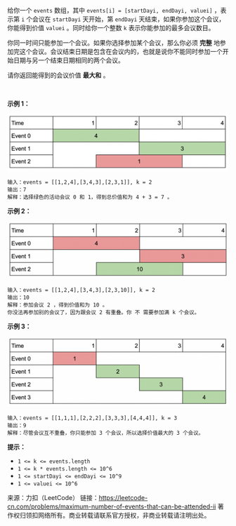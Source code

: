 给你一个 ```events``` 数组，其中 ```events[i] = [startDayi, endDayi, valuei]``` ，表示第 ```i``` 个会议在 ```startDayi``` 天开始，第 ```endDayi``` 天结束，如果你参加这个会议，你能得到价值 ```valuei``` 。同时给你一个整数 ```k``` 表示你能参加的最多会议数目。

你同一时间只能参加一个会议。如果你选择参加某个会议，那么你必须 **完整** 地参加完这个会议。会议结束日期是包含在会议内的，也就是说你不能同时参加一个开始日期与另一个结束日期相同的两个会议。

请你返回能得到的会议价值 **最大和** 。

 

**示例 1：**

![img](https://github.com/Zhenghao-Liu/LeetCode_problem-and-solution/blob/master/1751.最多可以参加的会议数目II/1751_1.png)
```
输入：events = [[1,2,4],[3,4,3],[2,3,1]], k = 2
输出：7
解释：选择绿色的活动会议 0 和 1，得到总价值和为 4 + 3 = 7 。
```
**示例 2：**

![img](https://github.com/Zhenghao-Liu/LeetCode_problem-and-solution/blob/master/1751.最多可以参加的会议数目II/1751_2.png)
```
输入：events = [[1,2,4],[3,4,3],[2,3,10]], k = 2
输出：10
解释：参加会议 2 ，得到价值和为 10 。
你没法再参加别的会议了，因为跟会议 2 有重叠。你 不 需要参加满 k 个会议。
```
**示例 3：**

![img](https://github.com/Zhenghao-Liu/LeetCode_problem-and-solution/blob/master/1751.最多可以参加的会议数目II/1751_3.png)
```
输入：events = [[1,1,1],[2,2,2],[3,3,3],[4,4,4]], k = 3
输出：9
解释：尽管会议互不重叠，你只能参加 3 个会议，所以选择价值最大的 3 个会议。
```

**提示：**

* ```1 <= k <= events.length```
* ```1 <= k * events.length <= 10^6```
* ```1 <= startDayi <= endDayi <= 10^9```
* ```1 <= valuei <= 10^6```

来源：力扣（LeetCode）
链接：https://leetcode-cn.com/problems/maximum-number-of-events-that-can-be-attended-ii
著作权归领扣网络所有。商业转载请联系官方授权，非商业转载请注明出处。
